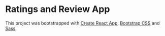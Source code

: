 # Ratings and Review App 

This project was bootstrapped with [Create React App](https://github.com/facebook/create-react-app), [Bootstrap CSS](https://getbootstrap.com) and [Sass](https://sass-lang.com). 